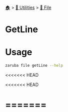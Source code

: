 <!--startTocHeader-->
[🏠](../../README.md) > [🔧 Utilities](../README.md) > [📁 File](README.md)
# GetLine
<!--endTocHeader-->

# Usage


```bash
zaruba file getLine --help
```

<<<<<<< HEAD

<!--startTocSubtopic-->
<<<<<<< HEAD

=======
=======
<!--startTocSubtopic-->
<!--endTocSubtopic-->